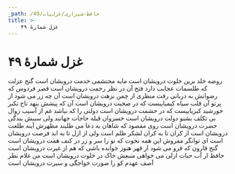 ```yaml
---
_path: /حافظ-شیرازی/غزلیات/49
title: >-
    غزل شمارهٔ ۴۹
---
```

# غزل شمارهٔ ۴۹

روضه خلد برین خلوت درویشان است
مایه محتشمی خدمت درویشان است
گنج عزلت که طلسمات عجایب دارد
فتح آن در نظر رحمت درویشان است
قصر فردوس که رضوانش به دربانی رفت
منظری از چمن نزهت درویشان است
آن چه زر می شود از پرتو آن قلب سیاه
کیمیاییست که در صحبت درویشان است
آن که پیشش بنهد تاج تکبر خورشید
کبریاییست که در حشمت درویشان است
دولتی را که نباشد غم از آسیب زوال
بی تکلف بشنو دولت درویشان است
خسروان قبله حاجات جهانند ولی
سببش بندگی حضرت درویشان است
روی مقصود که شاهان به دعا می طلبند
مظهرش آینه طلعت درویشان است
از کران تا به کران لشکر ظلم است ولی
از ازل تا به ابد فرصت درویشان است
ای توانگر مفروش این همه نخوت که تو را
سر و زر در کنف همت درویشان است
گنج قارون که فرو می شود از قهر هنوز
خوانده باشی که هم از غیرت درویشان است
حافظ ار آب حیات ازلی می خواهی
منبعش خاک در خلوت درویشان است
من غلام نظر آصف عهدم کو را
صورت خواجگی و سیرت درویشان است
